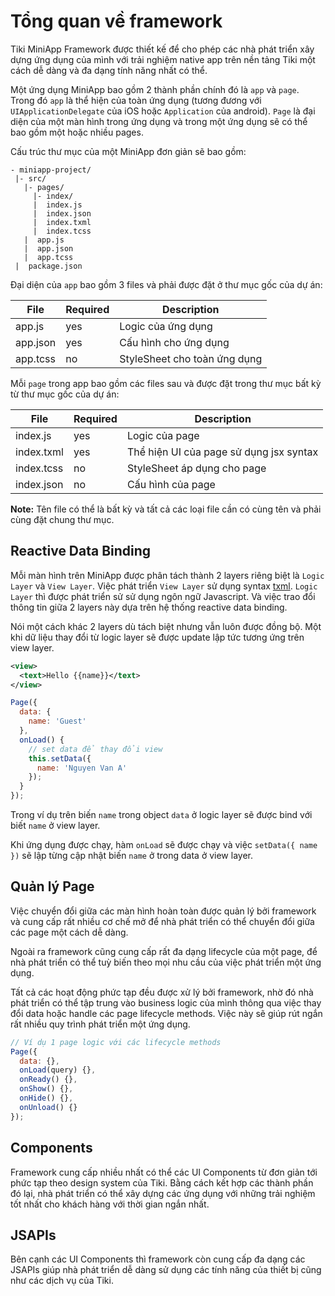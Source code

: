 # Tổng quan về framework

Tiki MiniApp Framework được thiết kế để cho phép các nhà phát triển xây dựng ứng dụng của mình với trải nghiệm native app trên nền tảng Tiki một cách dễ dàng và đa dạng tính năng nhất có thể.

Một ứng dụng MiniApp bao gồm 2 thành phần chính đó là `app` và `page`. Trong đó `app` là thể hiện của toàn ứng dụng (tương đương với `UIApplicationDelegate` của iOS hoặc `Application` của android). `Page` là đại diện của một màn hình trong ứng dụng và trong một ứng dụng sẽ có thể bao gồm một hoặc nhiều pages.

Cấu trúc thư mục của một MiniApp đơn giản sẽ bao gồm:

```
- miniapp-project/
 |- src/
   |- pages/
     |- index/
     |  index.js
     |  index.json
     |  index.txml
     |  index.tcss
   |  app.js
   |  app.json
   |  app.tcss
 |  package.json
```

Đại diện của `app` bao gồm 3 files và phải được đặt ở thư
mục gốc của dự án:

| File     | Required | Description                  |
| -------- | -------- | ---------------------------- |
| app.js   | yes      | Logic của ứng dụng           |
| app.json | yes      | Cấu hình cho ứng dụng        |
| app.tcss | no       | StyleSheet cho toàn ứng dụng |

Mỗi `page` trong app bao gồm các files sau và được đặt trong thư mục bất kỳ từ thư mục gốc của dự án:

| File       | Required | Description                             |
| ---------- | -------- | --------------------------------------- |
| index.js   | yes      | Logic của page                          |
| index.txml | yes      | Thể hiện UI của page sử dụng jsx syntax |
| index.tcss | no       | StyleSheet áp dụng cho page             |
| index.json | no       | Cấu hình của page                       |

**Note:** Tên file có thể là bất kỳ và tất cả các loại file cần có cùng tên và phải cùng đặt chung thư mục.

## Reactive Data Binding

Mỗi màn hình trên MiniApp được phân tách thành 2 layers riêng biệt là `Logic Layer` và `View Layer`.
Việc phát triển `View Layer` sử dụng syntax [txml](/docs/framework/txml/introduction).
`Logic Layer` thì được phát triển sử sử dụng ngôn ngữ Javascript. Và việc trao đổi thông tin giữa 2 layers này dựa trên hệ thống reactive data binding.

Nói một cách khác 2 layers dù tách biệt nhưng vẫn luôn được đồng bộ. Một khi dữ liệu thay đổi từ logic layer sẽ được update lập tức tương ứng trên view layer.

```xml
<view>
  <text>Hello {{name}}</text>
</view>
```

```js
Page({
  data: {
    name: 'Guest'
  },
  onLoad() {
    // set data để thay đổi view
    this.setData({
      name: 'Nguyen Van A'
    });
  }
});
```

Trong ví dụ trên biến `name` trong object `data` ở logic layer sẽ được bind với biết `name` ở view layer.

Khi ứng dụng được chạy, hàm `onLoad` sẽ được chạy và việc `setData({ name })` sẽ lập từng cập nhật biến `name` ở trong data ở view layer.

## Quản lý Page

Việc chuyển đổi giữa các màn hình hoàn toàn được quản lý bởi framework và cung cấp rất nhiều cơ chế mở để nhà phát triển có thể chuyển đổi giữa các page một cách dễ dàng.

Ngoài ra framework cũng cung cấp rất đa dạng lifecycle của một page, để nhà phát triển có thể tuỳ biến theo mọi nhu cầu của việc phát triển một ứng dụng.

Tất cả các hoạt động phức tạp đều được xử lý bởi framework, nhờ đó nhà phát triển có thể tập trung vào business logic của mình thông qua việc thay đổi data hoặc handle các page lifecycle methods. Việc này sẽ giúp rút ngắn rất nhiều quy trình phát triển một ứng dụng.

```js
// Ví dụ 1 page logic với các lifecycle methods
Page({
  data: {},
  onLoad(query) {},
  onReady() {},
  onShow() {},
  onHide() {},
  onUnload() {}
});
```

## Components

Framework cung cấp nhiều nhất có thể các UI Components từ đơn giản tới phức tạp theo design system của Tiki. Bằng cách kết hợp các thành phần đó lại, nhà phát triển có thể xây dựng các ứng dụng với những trải nghiệm tốt nhất cho khách hàng với thời gian ngắn nhất.

## JSAPIs

Bên cạnh các UI Components thì framework còn cung cấp đa dạng các JSAPIs giúp nhà phát triển dễ dàng sử dụng các tính năng của thiết bị cũng như các dịch vụ của Tiki.
